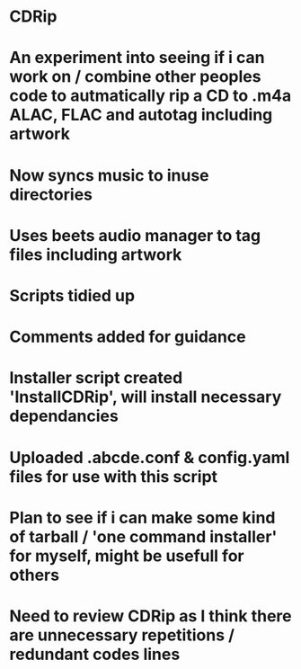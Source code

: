 # CDRip
#
# An experiment into seeing if i can work on / combine other peoples code to autmatically rip a CD to .m4a ALAC, FLAC and autotag including artwork
#
# Now syncs music to inuse directories
#
# Uses beets audio manager to tag files including artwork
#
# Scripts tidied up
#
# Comments added for guidance
#
# Installer script created 'InstallCDRip', will install necessary dependancies
#
# Uploaded .abcde.conf & config.yaml files for use with this script
# 
# Plan to see if i can make some kind of tarball / 'one command installer' for myself, might be usefull for others
#
# Need to review CDRip as I think there are unnecessary repetitions / redundant codes lines
#
